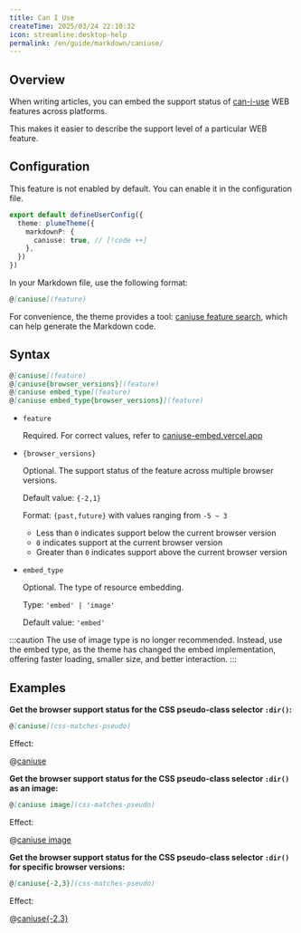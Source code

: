 ```yaml
---
title: Can I Use
createTime: 2025/03/24 22:10:32
icon: streamline:desktop-help
permalink: /en/guide/markdown/caniuse/
---
```


## Overview

When writing articles, you can embed the support status of [can-i-use](https://caniuse.com/) WEB features across platforms.

This makes it easier to describe the support level of a particular WEB feature.

## Configuration

This feature is not enabled by default. You can enable it in the configuration file.

```ts title=".vuepress/config.ts"
export default defineUserConfig({
  theme: plumeTheme({
    markdownP: {
      caniuse: true, // [!code ++]
    },
  })
})
```

In your Markdown file, use the following format:

```md
@[caniuse](feature)
```

For convenience, the theme provides a tool: [caniuse feature search](../../../../../notes/tools/caniuse.md), which can help generate the Markdown code.

## Syntax

```md
@[caniuse](feature)
@[caniuse{browser_versions}](feature)
@[caniuse embed_type](feature)
@[caniuse embed_type{browser_versions}](feature)
```

- `feature`

  Required. For correct values, refer to [caniuse-embed.vercel.app](https://caniuse-embed.vercel.app/zh-CN)

- `{browser_versions}`

  Optional. The support status of the feature across multiple browser versions.

  Default value: `{-2,1}`

  Format: `{past,future}` with values ranging from `-5 ~ 3`

  - Less than `0` indicates support below the current browser version
  - `0` indicates support at the current browser version
  - Greater than `0` indicates support above the current browser version

- `embed_type`

  Optional. The type of resource embedding.

  Type: `'embed' | 'image'`

  Default value: `'embed'`

:::caution
The use of image type is no longer recommended. Instead, use the embed type, as the theme has changed the embed implementation, offering faster loading, smaller size, and better interaction.
:::

## Examples

**Get the browser support status for the CSS pseudo-class selector `:dir()`:**

```md
@[caniuse](css-matches-pseudo)
```

Effect:

@[caniuse](css-matches-pseudo)

**Get the browser support status for the CSS pseudo-class selector `:dir()` as an image:**

```md
@[caniuse image](css-matches-pseudo)
```

Effect:

@[caniuse image](css-matches-pseudo)

**Get the browser support status for the CSS pseudo-class selector `:dir()` for specific browser versions:**

```md
@[caniuse{-2,3}](css-matches-pseudo)
```

Effect:

@[caniuse{-2,3}](css-matches-pseudo)

